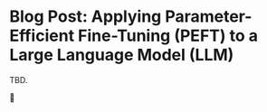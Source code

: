 # Blog Post: Applying Parameter-Efficient Fine-Tuning (PEFT) to a Large Language Model (LLM)

TBD.

:construction:

